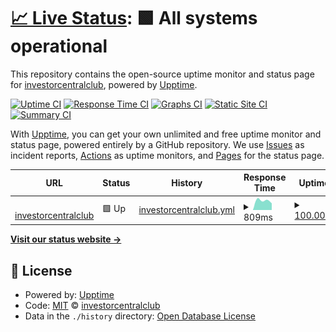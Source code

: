 # [📈 Live Status](https://investorcentralclub.github.io/icc-status): <!--live status--> **🟩 All systems operational**

This repository contains the open-source uptime monitor and status page for [investorcentralclub](https://investorcentralclub.github.io/icc-status), powered by [Upptime](https://github.com/upptime/upptime).

[![Uptime CI](https://github.com/investorcentralclub/icc-status/workflows/Uptime%20CI/badge.svg)](https://github.com/investorcentralclub/icc-status/actions?query=workflow%3A%22Uptime+CI%22)
[![Response Time CI](https://github.com/investorcentralclub/icc-status/workflows/Response%20Time%20CI/badge.svg)](https://github.com/investorcentralclub/icc-status/actions?query=workflow%3A%22Response+Time+CI%22)
[![Graphs CI](https://github.com/investorcentralclub/icc-status/workflows/Graphs%20CI/badge.svg)](https://github.com/investorcentralclub/icc-status/actions?query=workflow%3A%22Graphs+CI%22)
[![Static Site CI](https://github.com/investorcentralclub/icc-status/workflows/Static%20Site%20CI/badge.svg)](https://github.com/investorcentralclub/icc-status/actions?query=workflow%3A%22Static+Site+CI%22)
[![Summary CI](https://github.com/investorcentralclub/icc-status/workflows/Summary%20CI/badge.svg)](https://github.com/investorcentralclub/icc-status/actions?query=workflow%3A%22Summary+CI%22)

With [Upptime](https://upptime.js.org), you can get your own unlimited and free uptime monitor and status page, powered entirely by a GitHub repository. We use [Issues](https://github.com/investorcentralclub/icc-status/issues) as incident reports, [Actions](https://github.com/investorcentralclub/icc-status/actions) as uptime monitors, and [Pages](https://investorcentralclub.github.io/icc-status) for the status page.

<!--start: status pages-->
<!-- This summary is generated by Upptime (https://github.com/upptime/upptime) -->
<!-- Do not edit this manually, your changes will be overwritten -->
<!-- prettier-ignore -->
| URL | Status | History | Response Time | Uptime |
| --- | ------ | ------- | ------------- | ------ |
| <img alt="" src="https://favicons.githubusercontent.com/investorcentralclub.com" height="13"> [investorcentralclub](https://investorcentralclub.com/) | 🟩 Up | [investorcentralclub.yml](https://github.com/investorcentralclub/icc-status/commits/HEAD/history/investorcentralclub.yml) | <details><summary><img alt="Response time graph" src="./graphs/investorcentralclub/response-time-week.png" height="20"> 809ms</summary><br><a href="https://investorcentralclub.github.io/icc-status/history/investorcentralclub"><img alt="Response time 809" src="https://img.shields.io/endpoint?url=https%3A%2F%2Fraw.githubusercontent.com%2Finvestorcentralclub%2Ficc-status%2FHEAD%2Fapi%2Finvestorcentralclub%2Fresponse-time.json"></a><br><a href="https://investorcentralclub.github.io/icc-status/history/investorcentralclub"><img alt="24-hour response time 809" src="https://img.shields.io/endpoint?url=https%3A%2F%2Fraw.githubusercontent.com%2Finvestorcentralclub%2Ficc-status%2FHEAD%2Fapi%2Finvestorcentralclub%2Fresponse-time-day.json"></a><br><a href="https://investorcentralclub.github.io/icc-status/history/investorcentralclub"><img alt="7-day response time 809" src="https://img.shields.io/endpoint?url=https%3A%2F%2Fraw.githubusercontent.com%2Finvestorcentralclub%2Ficc-status%2FHEAD%2Fapi%2Finvestorcentralclub%2Fresponse-time-week.json"></a><br><a href="https://investorcentralclub.github.io/icc-status/history/investorcentralclub"><img alt="30-day response time 809" src="https://img.shields.io/endpoint?url=https%3A%2F%2Fraw.githubusercontent.com%2Finvestorcentralclub%2Ficc-status%2FHEAD%2Fapi%2Finvestorcentralclub%2Fresponse-time-month.json"></a><br><a href="https://investorcentralclub.github.io/icc-status/history/investorcentralclub"><img alt="1-year response time 809" src="https://img.shields.io/endpoint?url=https%3A%2F%2Fraw.githubusercontent.com%2Finvestorcentralclub%2Ficc-status%2FHEAD%2Fapi%2Finvestorcentralclub%2Fresponse-time-year.json"></a></details> | <details><summary><a href="https://investorcentralclub.github.io/icc-status/history/investorcentralclub">100.00%</a></summary><a href="https://investorcentralclub.github.io/icc-status/history/investorcentralclub"><img alt="All-time uptime 100.00%" src="https://img.shields.io/endpoint?url=https%3A%2F%2Fraw.githubusercontent.com%2Finvestorcentralclub%2Ficc-status%2FHEAD%2Fapi%2Finvestorcentralclub%2Fuptime.json"></a><br><a href="https://investorcentralclub.github.io/icc-status/history/investorcentralclub"><img alt="24-hour uptime 100.00%" src="https://img.shields.io/endpoint?url=https%3A%2F%2Fraw.githubusercontent.com%2Finvestorcentralclub%2Ficc-status%2FHEAD%2Fapi%2Finvestorcentralclub%2Fuptime-day.json"></a><br><a href="https://investorcentralclub.github.io/icc-status/history/investorcentralclub"><img alt="7-day uptime 100.00%" src="https://img.shields.io/endpoint?url=https%3A%2F%2Fraw.githubusercontent.com%2Finvestorcentralclub%2Ficc-status%2FHEAD%2Fapi%2Finvestorcentralclub%2Fuptime-week.json"></a><br><a href="https://investorcentralclub.github.io/icc-status/history/investorcentralclub"><img alt="30-day uptime 100.00%" src="https://img.shields.io/endpoint?url=https%3A%2F%2Fraw.githubusercontent.com%2Finvestorcentralclub%2Ficc-status%2FHEAD%2Fapi%2Finvestorcentralclub%2Fuptime-month.json"></a><br><a href="https://investorcentralclub.github.io/icc-status/history/investorcentralclub"><img alt="1-year uptime 100.00%" src="https://img.shields.io/endpoint?url=https%3A%2F%2Fraw.githubusercontent.com%2Finvestorcentralclub%2Ficc-status%2FHEAD%2Fapi%2Finvestorcentralclub%2Fuptime-year.json"></a></details>

<!--end: status pages-->

[**Visit our status website →**](https://investorcentralclub.github.io/icc-status)

## 📄 License

- Powered by: [Upptime](https://github.com/upptime/upptime)
- Code: [MIT](./LICENSE) © [investorcentralclub](https://investorcentralclub.github.io/icc-status)
- Data in the `./history` directory: [Open Database License](https://opendatacommons.org/licenses/odbl/1-0/)
